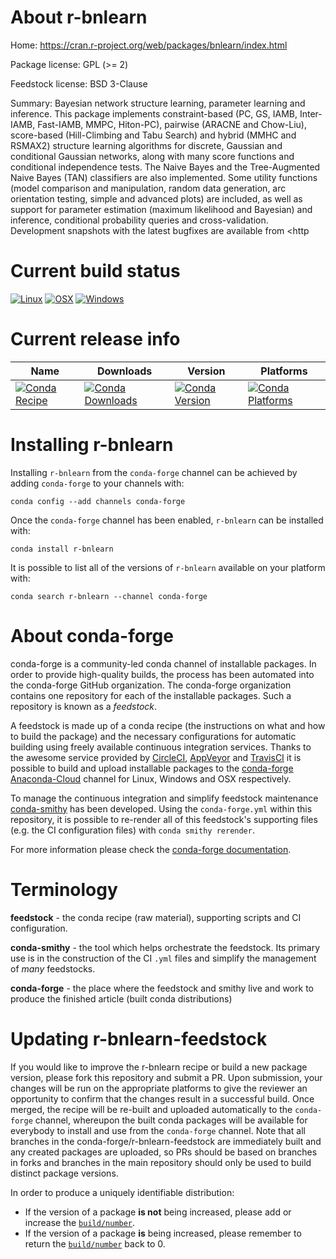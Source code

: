 About r-bnlearn
===============

Home: https://cran.r-project.org/web/packages/bnlearn/index.html

Package license: GPL (>= 2)

Feedstock license: BSD 3-Clause

Summary: Bayesian network structure learning, parameter learning and inference. This package implements constraint-based (PC, GS, IAMB, Inter-IAMB, Fast-IAMB, MMPC, Hiton-PC), pairwise (ARACNE and Chow-Liu), score-based (Hill-Climbing and Tabu Search) and hybrid (MMHC and RSMAX2) structure learning algorithms for discrete, Gaussian and conditional Gaussian networks, along with many score functions and conditional independence tests. The Naive Bayes and the Tree-Augmented Naive Bayes (TAN) classifiers are also implemented. Some utility functions (model comparison and manipulation, random data generation, arc orientation testing, simple and advanced plots) are included, as well as support for parameter estimation (maximum likelihood and Bayesian) and inference, conditional probability queries and cross-validation. Development snapshots with the latest bugfixes are available from <http



Current build status
====================

[![Linux](https://img.shields.io/circleci/project/github/conda-forge/r-bnlearn-feedstock/master.svg?label=Linux)](https://circleci.com/gh/conda-forge/r-bnlearn-feedstock)
[![OSX](https://img.shields.io/travis/conda-forge/r-bnlearn-feedstock/master.svg?label=macOS)](https://travis-ci.org/conda-forge/r-bnlearn-feedstock)
[![Windows](https://img.shields.io/appveyor/ci/conda-forge/r-bnlearn-feedstock/master.svg?label=Windows)](https://ci.appveyor.com/project/conda-forge/r-bnlearn-feedstock/branch/master)

Current release info
====================

| Name | Downloads | Version | Platforms |
| --- | --- | --- | --- |
| [![Conda Recipe](https://img.shields.io/badge/recipe-r--bnlearn-green.svg)](https://anaconda.org/conda-forge/r-bnlearn) | [![Conda Downloads](https://img.shields.io/conda/dn/conda-forge/r-bnlearn.svg)](https://anaconda.org/conda-forge/r-bnlearn) | [![Conda Version](https://img.shields.io/conda/vn/conda-forge/r-bnlearn.svg)](https://anaconda.org/conda-forge/r-bnlearn) | [![Conda Platforms](https://img.shields.io/conda/pn/conda-forge/r-bnlearn.svg)](https://anaconda.org/conda-forge/r-bnlearn) |

Installing r-bnlearn
====================

Installing `r-bnlearn` from the `conda-forge` channel can be achieved by adding `conda-forge` to your channels with:

```
conda config --add channels conda-forge
```

Once the `conda-forge` channel has been enabled, `r-bnlearn` can be installed with:

```
conda install r-bnlearn
```

It is possible to list all of the versions of `r-bnlearn` available on your platform with:

```
conda search r-bnlearn --channel conda-forge
```


About conda-forge
=================

conda-forge is a community-led conda channel of installable packages.
In order to provide high-quality builds, the process has been automated into the
conda-forge GitHub organization. The conda-forge organization contains one repository
for each of the installable packages. Such a repository is known as a *feedstock*.

A feedstock is made up of a conda recipe (the instructions on what and how to build
the package) and the necessary configurations for automatic building using freely
available continuous integration services. Thanks to the awesome service provided by
[CircleCI](https://circleci.com/), [AppVeyor](http://www.appveyor.com/)
and [TravisCI](https://travis-ci.org/) it is possible to build and upload installable
packages to the [conda-forge](https://anaconda.org/conda-forge)
[Anaconda-Cloud](http://docs.anaconda.org/) channel for Linux, Windows and OSX respectively.

To manage the continuous integration and simplify feedstock maintenance
[conda-smithy](http://github.com/conda-forge/conda-smithy) has been developed.
Using the ``conda-forge.yml`` within this repository, it is possible to re-render all of
this feedstock's supporting files (e.g. the CI configuration files) with ``conda smithy rerender``.

For more information please check the [conda-forge documentation](https://conda-forge.org/docs/).

Terminology
===========

**feedstock** - the conda recipe (raw material), supporting scripts and CI configuration.

**conda-smithy** - the tool which helps orchestrate the feedstock.
                   Its primary use is in the construction of the CI ``.yml`` files
                   and simplify the management of *many* feedstocks.

**conda-forge** - the place where the feedstock and smithy live and work to
                  produce the finished article (built conda distributions)


Updating r-bnlearn-feedstock
============================

If you would like to improve the r-bnlearn recipe or build a new
package version, please fork this repository and submit a PR. Upon submission,
your changes will be run on the appropriate platforms to give the reviewer an
opportunity to confirm that the changes result in a successful build. Once
merged, the recipe will be re-built and uploaded automatically to the
`conda-forge` channel, whereupon the built conda packages will be available for
everybody to install and use from the `conda-forge` channel.
Note that all branches in the conda-forge/r-bnlearn-feedstock are
immediately built and any created packages are uploaded, so PRs should be based
on branches in forks and branches in the main repository should only be used to
build distinct package versions.

In order to produce a uniquely identifiable distribution:
 * If the version of a package **is not** being increased, please add or increase
   the [``build/number``](http://conda.pydata.org/docs/building/meta-yaml.html#build-number-and-string).
 * If the version of a package **is** being increased, please remember to return
   the [``build/number``](http://conda.pydata.org/docs/building/meta-yaml.html#build-number-and-string)
   back to 0.